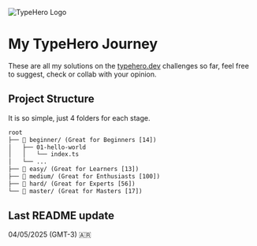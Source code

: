 ![TypeHero Logo](https://github.com/user-attachments/assets/fa66f74f-ae86-45dd-a634-4483b46ba481)

# My TypeHero Journey

These are all my solutions on the [typehero.dev](https://typehero.dev/explore) challenges so far, feel free to suggest, check or collab with your opinion.

## Project Structure

It is so simple, just 4 folders for each stage.

```txt
root
├── 📁 beginner/ (Great for Beginners [14])
│   ├── 01-hello-world
│   │   └── index.ts
│   └── ...
├── 📁 easy/ (Great for Learners [13])
├── 📁 medium/ (Great for Enthusiasts [100])
├── 📁 hard/ (Great for Experts [56])
└── 📁 master/ (Great for Masters [17])
```

## Last README update

04/05/2025 (GMT-3) 🇦🇷

